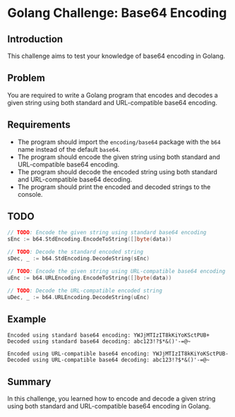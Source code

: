 # Golang Challenge: Base64 Encoding

## Introduction

This challenge aims to test your knowledge of base64 encoding in Golang.

## Problem

You are required to write a Golang program that encodes and decodes a given string using both standard and URL-compatible base64 encoding.

## Requirements

- The program should import the `encoding/base64` package with the `b64` name instead of the default `base64`.
- The program should encode the given string using both standard and URL-compatible base64 encoding.
- The program should decode the encoded string using both standard and URL-compatible base64 decoding.
- The program should print the encoded and decoded strings to the console.

## TODO

```go
// TODO: Encode the given string using standard base64 encoding
sEnc := b64.StdEncoding.EncodeToString([]byte(data))

// TODO: Decode the standard encoded string
sDec, _ := b64.StdEncoding.DecodeString(sEnc)

// TODO: Encode the given string using URL-compatible base64 encoding
uEnc := b64.URLEncoding.EncodeToString([]byte(data))

// TODO: Decode the URL-compatible encoded string
uDec, _ := b64.URLEncoding.DecodeString(uEnc)
```

## Example

```
Encoded using standard base64 encoding: YWJjMTIzIT8kKiYoKSctPUB+
Decoded using standard base64 decoding: abc123!?$*&()'-=@~

Encoded using URL-compatible base64 encoding: YWJjMTIzIT8kKiYoKSctPUB-
Decoded using URL-compatible base64 decoding: abc123!?$*&()'-=@~
```

## Summary

In this challenge, you learned how to encode and decode a given string using both standard and URL-compatible base64 encoding in Golang.
